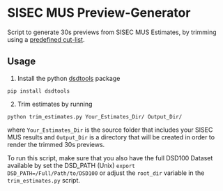 # SISEC MUS Preview-Generator

Script to generate 30s previews from SISEC MUS Estimates, by trimming using a
[predefined cut-list](data/previews.csv).

## Usage

1. Install the python [dsdtools](http://github.com/faroit/dsdtools) package

```
pip install dsdtools
```

2. Trim estimates by running

```
python trim_estimates.py Your_Estimates_Dir/ Output_Dir/
```

where `Your_Estimates_Dir` is the source folder that includes your SISEC MUS
results and `Output_Dir` is a directory that will be created in order to render
the trimmed 30s previews.

To run this script, make sure that you also have the full DSD100 Dataset available
by set the DSD_PATH (Unix) `export DSD_PATH=/Full/Path/to/DSD100` or adjust the
`root_dir` variable in the `trim_estimates.py` script.
